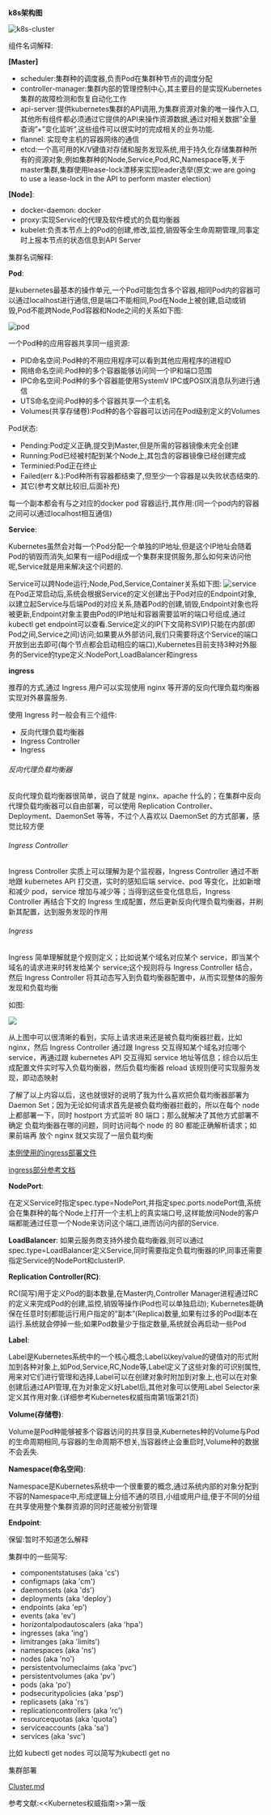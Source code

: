 **k8s架构图**

![k8s-cluster](pic/k8s-cluster.jpg)

组件名词解释:

**[Master]**
- scheduler:集群种的调度器,负责Pod在集群种节点的调度分配
- controller-manager:集群内部的管理控制中心,其主要目的是实现Kubernetes集群的故障检测和恢复自动化工作
- api-server:提供kubernetes集群的API调用,为集群资源对象的唯一操作入口,其他所有组件都必须通过它提供的API来操作资源数据,通过对相关数据”全量查询”+”变化监听”,这些组件可以很实时的完成相关的业务功能.
- flannel: 实现夸主机的容器网络的通信
- etcd:一个高可用的K/V键值对存储和服务发现系统,用于持久化存储集群种所有的资源对象,例如集群种的Node,Service,Pod,RC,Namespace等,关于master集群,集群使用lease-lock漂移来实现leader选举(原文:we are going to use a lease-lock in the API to perform master election)

**[Node]**:
- docker-daemon: docker
- proxy:实现Service的代理及软件模式的负载均衡器
- kubelet:负责本节点上的Pod的创建,修改,监控,销毁等全生命周期管理,同事定时上报本节点的状态信息到API Server

集群名词解释:

**Pod**:

是kubernetes最基本的操作单元,一个Pod可能包含多个容器,相同Pod内的容器可以通过localhost进行通信,但是端口不能相同,Pod在Node上被创建,启动或销毁,Pod不能跨Node,Pod容器和Node之间的关系如下图:

 ![pod](pic/pod.png)

 一个Pod种的应用容器共享同一组资源:
- PID命名空间:Pod种的不用应用程序可以看到其他应用程序的进程ID
- 网络命名空间:Pod种的多个容器能够访问同一个IP和端口范围
- IPC命名空间:Pod种的多个容器能使用SystemV IPC或POSIX消息队列进行通信
- UTS命名空间:Pod种的多个容器共享一个主机名
- Volumes(共享存储卷):Pod种的各个容器可以访问在Pod级别定义的Volumes

Pod状态:
- Pending:Pod定义正确,提交到Master,但是所需的容器镜像未完全创建
- Running:Pod已经被村配到某个Node上,其包含的容器镜像已经创建完成
- Terminied:Pod正在终止
- Failed(err &.):Pod种所有容器都结束了,但至少一个容器是以失败状态结束的.
- 其它(参考文献比较旧,后面补充)

每一个副本都会有与之对应的docker pod 容器运行,其作用:(同一个pod内的容器之间可以通过localhost相互通信)

**Service**:

  Kubernetes虽然会对每一个Pod分配一个单独的IP地址,但是这个IP地址会随着Pod的销毁而消失,如果有一组Pod组成一个集群来提供服务,那么如何来访问他呢,Service就是用来解决这个问题的.

Service可以跨Node运行;Node,Pod,Service,Container关系如下图:
![service](pic/service.png)
在Pod正常启动后,系统会根据Service的定义创建出于Pod对应的Endpoint对象,以建立起Service与后端Pod的对应关系,随着Pod的创建,销毁,Endpoint对象也将被更新,Endpoint对象主要由Pod的IP地址和容器需要监听的端口号组成,通过kubectl get endpoint可以查看.Service定义的IP(下文简称SVIP)只能在内部(即Pod之间,Service之间)访问;如果要从外部访问,我们只需要将这个Service的端口开放到出去即可(每个节点都会启动相应的端口),Kubernetes目前支持3种对外服务的Service的type定义:NodePort,LoadBalancer和ingress

**ingress**

推荐的方式,通过 Ingress 用户可以实现使用 nginx 等开源的反向代理负载均衡器实现对外暴露服务.

使用 Ingress 时一般会有三个组件:

- 反向代理负载均衡器
- Ingress Controller
- Ingress

###### 反向代理负载均衡器

反向代理负载均衡器很简单，说白了就是 nginx、apache 什么的；在集群中反向代理负载均衡器可以自由部署，可以使用 Replication Controller、Deployment、DaemonSet 等等，不过个人喜欢以 DaemonSet 的方式部署，感觉比较方便

###### Ingress Controller

Ingress Controller 实质上可以理解为是个监视器，Ingress Controller 通过不断地跟 kubernetes API 打交道，实时的感知后端 service、pod 等变化，比如新增和减少 pod，service 增加与减少等；当得到这些变化信息后，Ingress Controller 再结合下文的 Ingress 生成配置，然后更新反向代理负载均衡器，并刷新其配置，达到服务发现的作用

###### Ingress

Ingress 简单理解就是个规则定义；比如说某个域名对应某个 service，即当某个域名的请求进来时转发给某个 service;这个规则将与 Ingress Controller 结合，然后 Ingress Controller 将其动态写入到负载均衡器配置中，从而实现整体的服务发现和负载均衡

如图:

![](pic/ingress.jpg)

从上图中可以很清晰的看到，实际上请求进来还是被负载均衡器拦截，比如 nginx，然后 Ingress Controller 通过跟 Ingress 交互得知某个域名对应哪个 service，再通过跟 kubernetes API 交互得知 service 地址等信息；综合以后生成配置文件实时写入负载均衡器，然后负载均衡器 reload 该规则便可实现服务发现，即动态映射

了解了以上内容以后，这也就很好的说明了我为什么喜欢把负载均衡器部署为 Daemon Set；因为无论如何请求首先是被负载均衡器拦截的，所以在每个 node 上都部署一下，同时 hostport 方式监听 80 端口；那么就解决了其他方式部署不确定 负载均衡器在哪的问题，同时访问每个 node 的 80 都能正确解析请求；如果前端再 放个 nginx 就又实现了一层负载均衡

[本例使用的ingress部署文件](yaml/)

[ingress部分参考文档](https://mritd.me/2016/12/06/try-traefik-on-kubernetes/#132ingress-controller)

**NodePort**:

在定义Service时指定spec.type=NodePort,并指定spec.ports.nodePort值,系统会在集群种的每个Node上打开一个主机上的真实端口号,这样能放问Node的客户端都能通过任意一个Node来访问这个端口,进而访问内部的Service.

**LoadBalancer**:
如果云服务商支持外接负载均衡器,则可以通过spec.type=LoadBalancer定义Service,同时需要指定负载均衡器的IP,同事还需要指定Service的NodePort和clusterIP.

**Replication Controller(RC)**:

RC(简写)用于定义Pod的副本数量,在Master内,Controller Manager进程通过RC的定义来完成Pod的创建,监控,销毁等操作(Pod也可以单独启动);  Kubernetes能确保在任意时刻都能运行用户指定的”副本”(Replica)数量,如果有过多的Pod副本在运行.系统就会停掉一些;如果Pod数量少于指定数量,系统就会再启动一些Pod

**Label**:

Label是Kubernetes系统中的一个核心概念;Label以key/value的键值对的形式附加到各种对象上,如Pod,Service,RC,Node等,Label定义了这些对象的可识别属性,用来对它们进行管理和选择,Label可以在创建对象时附加到对象上,也可以在对象创建后通过API管理,在为对象定义好Label后,其他对象可以使用Label Selector来定义其作用对象.(详细参考Kubernetes权威指南第1版第21页)

**Volume(存储卷)**:

Volume是Pod种能够被多个容器访问的共享目录,Kubernetes种的Volume与Pod的生命周期相同,与容器的生命周期不想关,当容器终止会重启时,Volume种的数据不会丢失.

**Namespace(命名空间)**:

Namespace是Kubernetes系统中一个很重要的概念,通过系统内部的对象分配到不容的Namespace中,形成逻辑上分组不通的项目,小组或用户组,便于不同的分组在共享使用整个集群资源的同时还能被分别管理

**Endpoint**:

保留:暂时不知道怎么解释

集群中的一些简写:
  * componentstatuses (aka 'cs')  
  * configmaps (aka 'cm')  
  * daemonsets (aka 'ds')  
  * deployments (aka 'deploy')  
  * endpoints (aka 'ep')  
  * events (aka 'ev')  
  * horizontalpodautoscalers (aka 'hpa')  
  * ingresses (aka 'ing')   
  * limitranges (aka 'limits')  
  * namespaces (aka 'ns')  
  * nodes (aka 'no')  
  * persistentvolumeclaims (aka 'pvc')  
  * persistentvolumes (aka 'pv')  
  * pods (aka 'po')  
  * podsecuritypolicies (aka 'psp')  
  * replicasets (aka 'rs')  
  * replicationcontrollers (aka 'rc')  
  * resourcequotas (aka 'quota')  
  * serviceaccounts (aka 'sa')  
  * services (aka 'svc')

比如 kubectl get nodes 可以简写为kubectl get no

集群部署

[Cluster.md](Cluster.md)

参考文献:<<Kubernetes权威指南>>第一版
